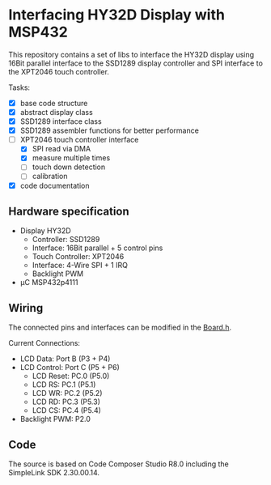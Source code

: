 # Interfacing HY32D Display with MSP432

This repository contains a set of libs to interface the HY32D display using 16Bit parallel interface to the SSD1289 display controller and SPI interface to the XPT2046 touch controller.

Tasks:
- [x] base code structure
- [x] abstract display class
- [x] SSD1289 interface class
- [x] SSD1289 assembler functions for better performance
- [ ] XPT2046 touch controller interface
  - [x] SPI read via DMA
  - [x] measure multiple times
  - [ ] touch down detection
  - [ ] calibration
- [x] code documentation

## Hardware specification

* Display HY32D
  * Controller: SSD1289
  * Interface: 16Bit parallel + 5 control pins
  * Touch Controller: XPT2046
  * Interface: 4-Wire SPI + 1 IRQ
  * Backlight PWM
* µC MSP432p4111

## Wiring

The connected pins and interfaces can be modified in the [Board.h](Board.h).

Current Connections:
* LCD Data: Port B (P3 + P4)
* LCD Control: Port C (P5 + P6)
  * LCD Reset: PC.0 (P5.0)
  * LCD RS: PC.1 (P5.1)
  * LCD WR: PC.2 (P5.2)
  * LCD RD: PC.3 (P5.3)
  * LCD CS: PC.4 (P5.4)
* Backlight PWM: P2.0

## Code

The source is based on Code Composer Studio R8.0 including the SimpleLink SDK 2.30.00.14.

